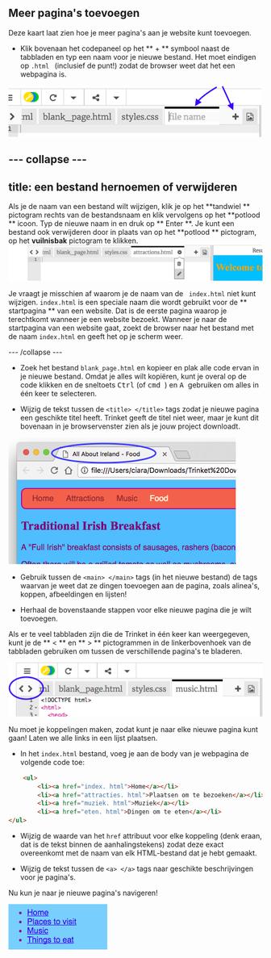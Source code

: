 ## Meer pagina's toevoegen

Deze kaart laat zien hoe je meer pagina's aan je website kunt toevoegen.

- Klik bovenaan het codepaneel op het ** + ** symbool naast de tabbladen en typ een naam voor je nieuwe bestand. Het moet eindigen op `.html ` (inclusief de punt!) zodat de browser weet dat het een webpagina is.

![Adding a new file in Trinket](images/tktNewFileArrows.png)

## \--- collapse \---

## title: een bestand hernoemen of verwijderen

Als je de naam van een bestand wilt wijzigen, klik je op het **tandwiel ** pictogram rechts van de bestandsnaam en klik vervolgens op het **potlood ** icoon. Typ de nieuwe naam in en druk op ** Enter **. Je kunt een bestand ook verwijderen door in plaats van op het **potlood ** pictogram, op het **vuilnisbak** pictogram te klikken. ![](images/EditFilename.png)

Je vraagt je misschien af ​​waarom je de naam van de ` index.html` niet kunt wijzigen. ` index.html ` is een speciale naam die wordt gebruikt voor de ** startpagina ** van een website. Dat is de eerste pagina waarop je terechtkomt wanneer je een website bezoekt. Wanneer je naar de startpagina van een website gaat, zoekt de browser naar het bestand met de naam ` index.html ` en geeft het op je scherm weer.

\--- /collapse \---

- Zoek het bestand ` blank_page.html ` en kopieer en plak alle code ervan in je nieuwe bestand. Omdat je alles wilt kopiëren, kunt je overal op de code klikken en de sneltoets <kbd> Ctrl</kbd> (of <kbd> cmd </kbd>) en <kbd> A </kbd> gebruiken om alles in één keer te selecteren.

- Wijzig de tekst tussen de `<title> </title>` tags zodat je nieuwe pagina een geschikte titel heeft. Trinket geeft de titel niet weer, maar je kunt dit bovenaan in je browservenster zien als je jouw project downloadt.

![The page title showing in the browser tab](images/egLocalFileWindowTitle.png)

- Gebruik tussen de `<main> </main>` tags (in het nieuwe bestand) de tags waarvan je weet dat ze dingen toevoegen aan de pagina, zoals alinea's, koppen, afbeeldingen en lijsten!

- Herhaal de bovenstaande stappen voor elke nieuwe pagina die je wilt toevoegen.

Als er te veel tabbladen zijn die de Trinket in één keer kan weergegeven, kunt je de ** < ** en ** > ** pictogrammen in de linkerbovenhoek van de tabbladen gebruiken om tussen de verschillende pagina's te bladeren.

![The buttons for scrolling the tabs](images/tktScrollTabIcons.png)

Nu moet je koppelingen maken, zodat kunt je naar elke nieuwe pagina kunt gaan! Laten we alle links in een lijst plaatsen.

- In het ` index.html ` bestand, voeg je aan de body van je webpagina de volgende code toe:

```html
    <ul>
        <li><a href="index. html">Home</a></li>
        <li><a href="attracties. html">Plaatsen om te bezoeken</a></li>
        <li><a href="muziek. html">Muziek</a></li>
        <li><a href="eten. html">Dingen om te eten</a></li>
</ul>
```

- Wijzig de waarde van het ` href ` attribuut voor elke koppeling (denk eraan, dat is de tekst binnen de aanhalingstekens) zodat deze exact overeenkomt met de naam van elk HTML-bestand dat je hebt gemaakt.

- Wijzig de tekst tussen de `<a> </a>` tags naar geschikte beschrijvingen voor je pagina's.

Nu kun je naar je nieuwe pagina's navigeren!

![Example list of links on a web page](images/egListOfPageLinks.png)